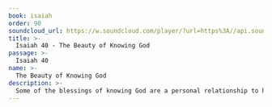 ```yaml
---
book: isaiah
order: 90
soundcloud_url: https://w.soundcloud.com/player/?url=https%3A//api.soundcloud.com/tracks/
title: >-
  Isaiah 40 - The Beauty of Knowing God
passage: >-
  Isaiah 40
name: >-
  The Beauty of Knowing God
description: >-
  Some of the blessings of knowing God are a personal relationship to him, getting to know him better in all of his power and the possibility of participating in his Divine strength.
---
```


